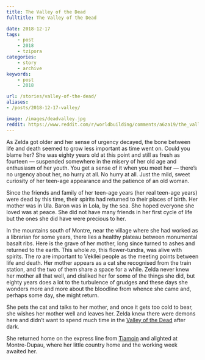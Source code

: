 ```yaml
---
title: The Valley of the Dead
fulltitle: The Valley of the Dead

date: 2018-12-17
tags:
    - post
    - 2018
    - tzipora
categories:
    - story
    - archive
keywords:
    - post
    - 2018

url: /stories/valley-of-the-dead/
aliases:
- /posts/2018-12-17-valley/

image: /images/deadvalley.jpg
reddit: https://www.reddit.com/r/worldbuilding/comments/a6za19/the_valley_of_the_dead/
---
```


As Zelda got older and her sense of urgency decayed, the bone between life and death seemed to grow less important as time went on. Could you blame her? She was eighty years old at this point and still as fresh as fourteen — suspended somewhere in the misery of her old age and enthusiasm of her youth. You get a sense of it when you meet her — there’s no urgency about her, no hurry at all. No hurry at all. Just the mild, sweet curiosity of her teen-age appearance and the patience of an old woman.

Since the friends and family of her teen-age years (her real teen-age years) were dead by this time, their spirits had returned to their places of birth. Her mother was in Ula. Baron was in Lola, by the sea. She hoped everyone she loved was at peace. She did not have many friends in her first cycle of life but the ones she did have were precious to her.

In the mountains south of Montre, near the village where she had worked as a librarian for some years, there lies a healthy plateau between monumental basalt ribs. Here is the grave of her mother, long since turned to ashes and returned to the earth. This whole *ro*, this flower-tundra, was alive with spirits. The *ro* are important to Vekllei people as the meeting points between life and death. Her mother appears as a cat she recognised from the train station, and the two of them share a space for a while. Zelda never knew her mother all that well, and disliked her for some of the things she did, but eighty years does a lot to the turbulence of grudges and these days she wonders more and more about the bloodline from whence she came and, perhaps some day, she might return.

She pets the cat and talks to her mother, and once it gets too cold to bear, she wishes her mother well and leaves her. Zelda knew there were demons here and didn’t want to spend much time in the [Valley of the Dead](/factbook/landscape/boroughs/ou/#valley-of-the-dead) after dark.

She returned home on the express line from [Tiamoin](/factbook/landscape/boroughs/ou/) and alighted at Montre-Dupau, where her little country home and the working week awaited her.

